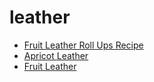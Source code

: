 # leather

 * [Fruit Leather Roll Ups Recipe](../../index/f/fruit-leather-roll-ups-recipe.json)
 * [Apricot Leather](../../index/a/apricot-leather.json)
 * [Fruit Leather](../../index/f/fruit-leather.json)
